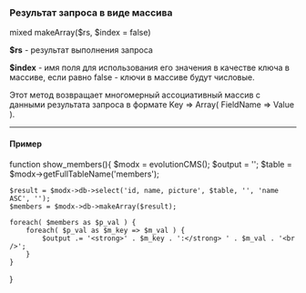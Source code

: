 ### Результат запроса в виде массива

mixed makeArray($rs, $index = false)

**$rs** - результат выполнения запроса

**$index** - имя поля для использования его значения в качестве ключа в массиве, если равно false - ключи в массиве будут числовые.

Этот метод возвращает многомерный ассоциативный массив с данными результата запроса в формате Key => Array( FieldName => Value ).

***

#### Пример

function show_members(){
	$modx = evolutionCMS();
	$output = '';
	$table = $modx->getFullTableName('members');
	
	$result = $modx->db->select('id, name, picture', $table, '', 'name ASC', '');
	$members = $modx->db->makeArray($result);
	
	foreach( $members as $p_val ) {  
		foreach( $p_val as $m_key => $m_val ) {  
			$output .= '<strong>' . $m_key . ':</strong> ' . $m_val . '<br />';  
		}  
	}  
}
